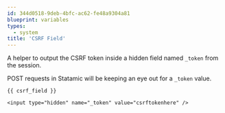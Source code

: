 ```yaml
---
id: 344d0518-9deb-4bfc-ac62-fe48a9304a81
blueprint: variables
types:
  - system
title: 'CSRF Field'
---
```

A helper to output the CSRF token inside a hidden field named `_token` from the session.

POST requests in Statamic will be keeping an eye out for a `_token` value.

```
{{ csrf_field }}
```

```
<input type="hidden" name="_token" value="csrftokenhere" />
```
